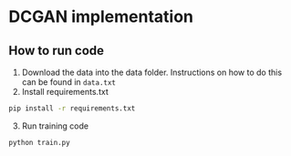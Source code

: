 # DCGAN implementation

## How to run code

1. Download the data into the data folder. Instructions on how to do this can be found in `data.txt`
2. Install requirements.txt

```bash
pip install -r requirements.txt
```

3. Run training code

```bash
python train.py
```